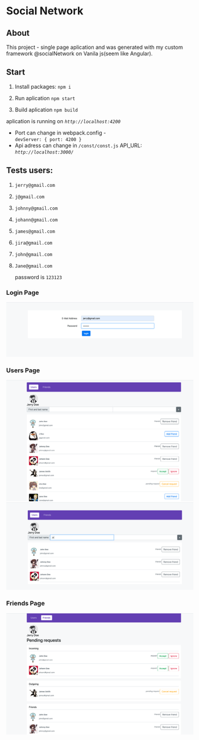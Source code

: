 # Social Network

## About
This project - single page aplication and was generated with my custom framework @socialNetwork on Vanila js(seem like Angular).

## Start
1. Install packages: `npm i `

2. Run aplication `npm start`
   
3. Build aplication `npm build`

aplication is running on <i>`http://localhost:4200`</i><br/>
 - Port can change in webpack.config - <br/>
  ` devServer: {
    port: 4200
  } `<br/>
 - Api adress can change in `/const/const.js` API_URL: <i>`http://localhost:3000/`</i>

## Tests users:
1. `jerry@gmail.com`
2. `j@gmail.com`
3. `johnny@gmail.com`
4. `johann@gmail.com`
5. `james@gmail.com`
6. `jira@gmail.com`
7. `john@gmail.com`
8. `Jane@gmail.com`<br/>

    password is `123123`

### Login Page
<img src="../screen-shots/Screen2.png">

### Users Page
<img src="../screen-shots/Screen3.png">

<img src="../screen-shots/Screen1.png">

### Friends Page
<img src="../screen-shots/Screen4.png">
